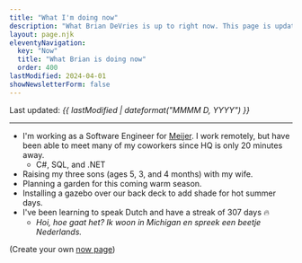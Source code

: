 ```yaml
---
title: "What I'm doing now"
description: "What Brian DeVries is up to right now. This page is updated frequently so people can see the latest in my life."
layout: page.njk
eleventyNavigation:
  key: "Now"
  title: "What Brian is doing now"
  order: 400
lastModified: 2024-04-01
showNewsletterForm: false
---
```


Last updated: _{{ lastModified | dateformat("MMMM D, YYYY") }}_ <span id="edited-ago"></span>

---

- I'm working as a Software Engineer for [Meijer](https://meijer.com). I work remotely, but have been able to meet many of my coworkers since HQ is only 20 minutes away.
  - C#, SQL, and .NET
- Raising my three sons (ages 5, 3, and 4 months) with my wife.
- Planning a garden for this coming warm season.
- Installing a gazebo over our back deck to add shade for hot summer days.
- I've been learning to speak Dutch and have a streak of 307 days 🔥
  - _Hoi, hoe gaat het? Ik woon in Michigan en spreek een beetje Nederlands._

(Create your own [now page](https://nownownow.com/about))

<script>
  let daysSince = {value: (new Date() - new Date("{{lastModified.toISOString().split("T")[0]}}T00:00:00.000")) / (60 * 60 * 1000 * 24), unit: "day" };
  let weeksSince = {value: daysSince.value / 7, unit: "week"};
  let monthsSince = {value: weeksSince.value / (52/12), unit: "month"};
  let yearsSince = {value: daysSince.value / 365, unit: "year"};
  let retVal = daysSince;

  if (daysSince.value >= 7) { retVal = weeksSince }
  if (weeksSince.value >= 8) { retVal = monthsSince }
  if (monthsSince.value >= 12) { retVal = yearsSince }

  let text = retVal.unit === 'day' && retVal.value < 1 ? 'Today' : `${parseInt(retVal.value)} ${retVal.unit}${parseInt(retVal.value) > 1 ? "s" : ""} ago`;

  let editedAgo = document.querySelector("#edited-ago");
  editedAgo.textContent = `(${text})`;
</script>